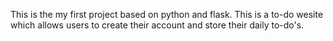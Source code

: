 This is the my first project based on python and flask. This is a to-do wesite which allows users to create their account and store their daily to-do's.
